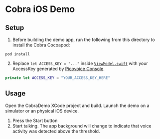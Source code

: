 # Cobra iOS Demo

## Setup

1. Before building the demo app, run the following from this directory to install the Cobra Cocoapod:
```console
pod install
```
2. Replace `let ACCESS_KEY = "..."` inside [`ViewModel.swift`](/demo/ios/CobraDemo/CobraDemo/ViewModel.swift) with your AccessKey generated by [Picovoice Console](https://picovoice.ai/console/).
```swift
private let ACCESS_KEY = "YOUR_ACCESS_KEY_HERE"
```

## Usage

Open the CobraDemo XCode project and build. Launch the demo on a simulator or an physical iOS device.

1. Press the Start button
2. Start talking. The app background will change to indicate that voice activity was detected above the threshold.
